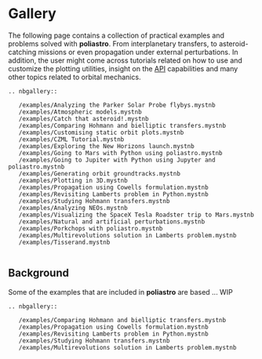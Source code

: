 # Gallery

The following page contains a collection of practical examples and problems solved with **poliastro**. From interplanetary transfers, to asteroid-catching missions or even propagation under external perturbations.
In addition, the user might come across tutorials related on how to use and customize
the plotting utilities, insight on the [API](https://docs.poliastro.space/en/latest/autoapi/index.html) capabilities and many other topics related to orbital mechanics.

```{eval-rst}
.. nbgallery::

   /examples/Analyzing the Parker Solar Probe flybys.mystnb
   /examples/Atmospheric models.mystnb
   /examples/Catch that asteroid!.mystnb
   /examples/Comparing Hohmann and bielliptic transfers.mystnb
   /examples/Customising static orbit plots.mystnb
   /examples/CZML Tutorial.mystnb
   /examples/Exploring the New Horizons launch.mystnb
   /examples/Going to Mars with Python using poliastro.mystnb
   /examples/Going to Jupiter with Python using Jupyter and poliastro.mystnb
   /examples/Generating orbit groundtracks.mystnb
   /examples/Plotting in 3D.mystnb
   /examples/Propagation using Cowells formulation.mystnb
   /examples/Revisiting Lamberts problem in Python.mystnb
   /examples/Studying Hohmann transfers.mystnb
   /examples/Analyzing NEOs.mystnb
   /examples/Visualizing the SpaceX Tesla Roadster trip to Mars.mystnb
   /examples/Natural and artificial perturbations.mystnb
   /examples/Porkchops with poliastro.mystnb
   /examples/Multirevolutions solution in Lamberts problem.mystnb
   /examples/Tisserand.mystnb
   
```

## Background

Some of the examples that are included in **poliastro** are based ... 
WIP

```{eval-rst}
.. nbgallery::

   /examples/Comparing Hohmann and bielliptic transfers.mystnb
   /examples/Propagation using Cowells formulation.mystnb
   /examples/Revisiting Lamberts problem in Python.mystnb
   /examples/Studying Hohmann transfers.mystnb
   /examples/Multirevolutions solution in Lamberts problem.mystnb
   
```
